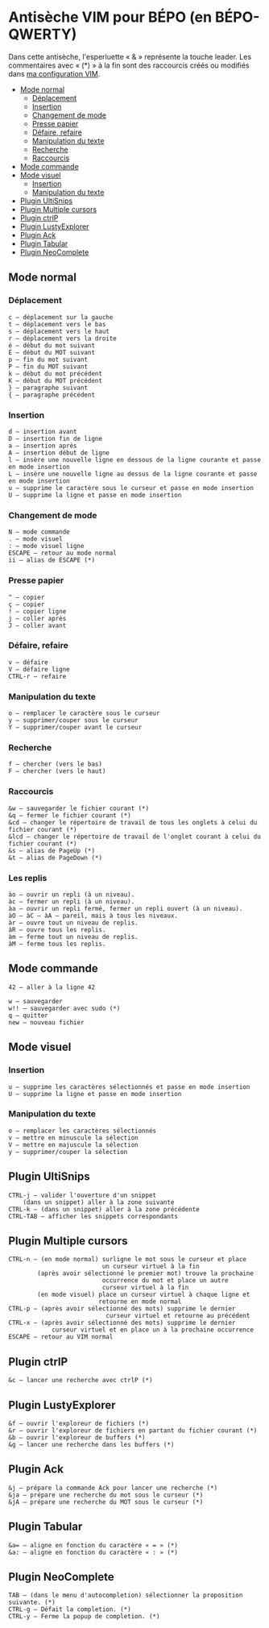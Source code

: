 # Antisèche VIM pour BÉPO (en BÉPO-QWERTY)

Dans cette antisèche, l'esperluette « & » représente la touche leader.
Les commentaires avec « (*) » à la fin sont des raccourcis créés ou modifiés dans [ma configuration VIM](https://github.com/CBenoit/vim-config).

+ [Mode normal](#mode-normal)
    + [Déplacement](#déplacement)
    + [Insertion](#insertion)
    + [Changement de mode](#changement-de-mode)
    + [Presse papier](#presse-papier)
    + [Défaire, refaire](#défaire-refaire)
    + [Manipulation du texte](#manipulation-du-texte)
    + [Recherche](#recherche)
    + [Raccourcis](#raccourcis)
+ [Mode commande](#mode-commande)
+ [Mode visuel](#mode-visuel)
    + [Insertion](#insertion)
    + [Manipulation du texte](#manipulation-du-texte-1)
+ [Plugin UltiSnips](#plugin-ultisnips)
+ [Plugin Multiple cursors](#plugin-multiple-cursors)
+ [Plugin ctrlP](#plugin-ctrlp)
+ [Plugin LustyExplorer](#plugin-lustyexplorer)
+ [Plugin Ack](#plugin-ack)
+ [Plugin Tabular](#plugin-tabular)
+ [Plugin NeoComplete](#plugin-neocomplete)

## Mode normal

### Déplacement

```
c — déplacement sur la gauche
t — déplacement vers le bas
s — déplacement vers le haut
r — déplacement vers la droite
é — début du mot suivant
É — début du MOT suivant
p — fin du mot suivant
P — fin du MOT suivant
k — début du mot précédent
K — début du MOT précédent
} — paragraphe suivant
{ — paragraphe précédent
```

### Insertion

```
d — insertion avant
D — insertion fin de ligne
a — insertion après
A — insertion début de ligne
l — insère une nouvelle ligne en dessous de la ligne courante et passe en mode insertion
L — insère une nouvelle ligne au dessus de la ligne courante et passe en mode insertion
u — supprime le caractère sous le curseur et passe en mode insertion
U — supprime la ligne et passe en mode insertion
```

### Changement de mode

```
N — mode commande
. — mode visuel
: — mode visuel ligne
ESCAPE — retour au mode normal
ii — alias de ESCAPE (*)
```

### Presse papier

```
^ — copier
ç — copier
! — copier ligne
j — coller après
J — coller avant
```

### Défaire, refaire

```
v — défaire
V — défaire ligne
CTRL-r — refaire
```

### Manipulation du texte

```
o — remplacer le caractère sous le curseur
y — supprimer/couper sous le curseur
Y — supprimer/couper avant le curseur
```

### Recherche

```
f — chercher (vers le bas)
F — chercher (vers le haut)
```

### Raccourcis

```
&w — sauvegarder le fichier courant (*)
&q — fermer le fichier courant (*)
&cd — changer le répertoire de travail de tous les onglets à celui du fichier courant (*)
&lcd — changer le répertoire de travail de l'onglet courant à celui du fichier courant (*)
&s — alias de PageUp (*)
&t — alias de PageDown (*)
```

### Les replis

```
ào – ouvrir un repli (à un niveau).
àc — fermer un repli (à un niveau).
àa — ouvrir un repli fermé, fermer un repli ouvert (à un niveau).
àO — àC — àA — pareil, mais à tous les niveaux.
àr — ouvre tout un niveau de replis.
àR — ouvre tous les replis.
àm — ferme tout un niveau de replis.
àM — ferme tous les replis.
```

## Mode commande

```
42 — aller à la ligne 42

w — sauvegarder
w!! — sauvegarder avec sudo (*)
q — quitter
new — nouveau fichier
```

## Mode visuel

### Insertion

```
u — supprime les caractères sélectionnés et passe en mode insertion
U — supprime la ligne et passe en mode insertion
```

### Manipulation du texte

```
o — remplacer les caractères sélectionnés
v — mettre en minuscule la sélection
V — mettre en majuscule la sélection
y — supprimer/couper la sélection
```

## Plugin UltiSnips

```
CTRL-j — valider l'ouverture d'un snippet
    (dans un snippet) aller à la zone suivante
CTRL-k — (dans un snippet) aller à la zone précédente
CTRL-TAB — afficher les snippets correspondants
```

## Plugin Multiple cursors

```
CTRL-n — (en mode normal) surligne le mot sous le curseur et place
                          un curseur virtuel à la fin
        (après avoir sélectionné le premier mot) trouve la prochaine
                          occurrence du mot et place un autre
                          curseur virtuel à la fin
        (en mode visuel) place un curseur virtuel à chaque ligne et
                         retourne en mode normal
CTRL-p — (après avoir sélectionné des mots) supprime le dernier
                           curseur virtuel et retourne au précédent
CTRL-x — (après avoir sélectionné des mots) supprime le dernier
            curseur virtuel et en place un à la prochaine occurrence
ESCAPE — retour au VIM normal
```


## Plugin ctrlP

```
&c — lancer une recherche avec ctrlP (*)
```

## Plugin LustyExplorer

```
&f — ouvrir l'exploreur de fichiers (*)
&r — ouvrir l'exploreur de fichiers en partant du fichier courant (*)
&b — ouvrir l'exploreur de buffers (*)
&g — lancer une recherche dans les buffers (*)
```

## Plugin Ack

```
&j — prépare la commande Ack pour lancer une recherche (*)
&ja — prépare une recherche du mot sous le curseur (*)
&jA — prépare une recherche du MOT sous le curseur (*)
```

## Plugin Tabular

```
&a= — aligne en fonction du caractère « = » (*)
&a: — aligne en fonction du caractère « : » (*)
```

## Plugin NeoComplete

```
TAB — (dans le menu d'autocompletion) sélectionner la proposition suivante. (*)
CTRL-g — Défait la completion. (*)
CTRL-y — Ferme la popup de completion. (*)
```

